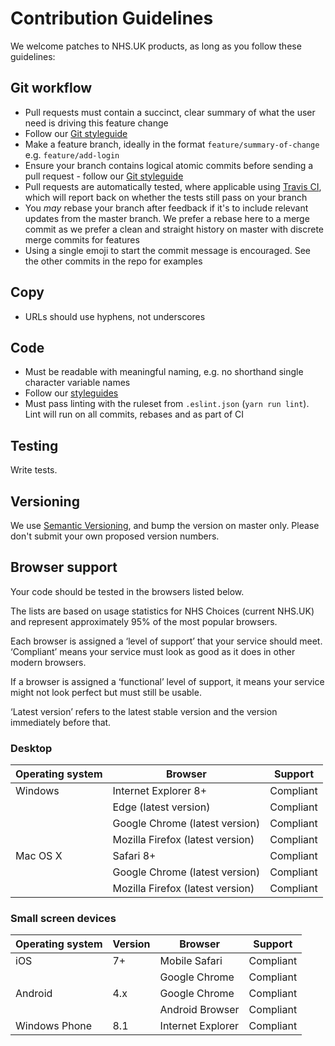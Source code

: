# Contribution Guidelines

We welcome patches to NHS.UK products, as long as you follow these guidelines:

## Git workflow

- Pull requests must contain a succinct, clear summary of what the user need is driving this feature change
- Follow our [Git styleguide](https://github.com/nhsuk/styleguides/blob/master/git.md)
- Make a feature branch, ideally in the format `feature/summary-of-change` e.g. `feature/add-login`
- Ensure your branch contains logical atomic commits before sending a pull request - follow our [Git styleguide](https://github.com/nhsuk/styleguides/blob/master/git.md)
- Pull requests are automatically tested, where applicable using [Travis CI](https://travis-ci.org/), which will report back on whether the tests still pass on your branch
- You *may* rebase your branch after feedback if it's to include relevant updates from the master branch. We prefer a rebase here to a merge commit as we prefer a clean and straight history on master with discrete merge commits for features
- Using a single emoji to start the commit message is encouraged. See the other commits in the repo for examples

## Copy

- URLs should use hyphens, not underscores

## Code

- Must be readable with meaningful naming, e.g. no shorthand single character variable names
- Follow our [styleguides](https://github.com/nhsuk/styleguides)
- Must pass linting with the ruleset from `.eslint.json` (`yarn run lint`). Lint will run on all commits, rebases and as part of CI

## Testing

Write tests.

## Versioning

We use [Semantic Versioning](http://semver.org/), and bump the version
on master only. Please don't submit your own proposed version numbers.

## Browser support

Your code should be tested in the browsers listed below.

The lists are based on usage statistics for NHS Choices (current NHS.UK) and
represent approximately 95% of the most popular browsers.

Each browser is assigned a ‘level of support’ that your service should meet.
‘Compliant’ means your service must look as good as it does in other modern
browsers.

If a browser is assigned a ‘functional’ level of support, it means your service
might not look perfect but must still be usable.

‘Latest version’ refers to the latest stable version and the version immediately
before that.

### Desktop

| Operating system | Browser | Support |
| ---------------- | ------- | ------- |
| Windows | Internet Explorer 8+ | Compliant |
| | Edge (latest version) | Compliant |
| | Google Chrome (latest version) | Compliant |
| | Mozilla Firefox (latest version) | Compliant |
| Mac OS X | Safari 8+ | Compliant |
| | Google Chrome (latest version) | Compliant |
| | Mozilla Firefox (latest version) | Compliant |

### Small screen devices

| Operating system | Version | Browser | Support |
| ---------------- | ------- | ------- | ------- |
| iOS | 7+ | Mobile Safari | Compliant |
| | | Google Chrome | Compliant |
| Android | 4.x | Google Chrome | Compliant |
| | | Android Browser | Compliant |
| Windows Phone | 8.1 | Internet Explorer | Compliant |
